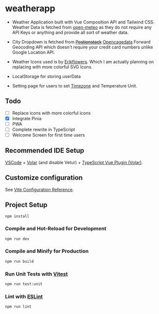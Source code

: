 # weatherapp

* Weather Application built with Vue Composition API and Tailwind CSS.
Weather Data is fetched from [open-meteo](https://open-meteo.com) as they do not require any API Keys or anything and provide all sort of weather data.
* City Dropdown is fetched from ~~[Postionstack](https://positionstack.com/documentation)~~ [Opencagedata](https://opencagedata.com) Forward Geocoding API which doesn't require your credit card numbers unlike Google Location API.

* Weather Icons used is by [Erikflowers](https://erikflowers.github.io/weather-icons/). Which I am actually planning on replacing with more colorful SVG Icons.

* LocalStorage for storing userData

* Setting page for users to set [Timezone](http://worldtimeapi.org) and Temperature Unit.



## Todo
- [ ] Replace icons with more colorful icons
- [x] Integrate Pinia
- [ ] PWA
- [ ] Complete rewrite in TypeScript
- [ ] Welcome Screen for first time users

## Recommended IDE Setup

[VSCode](https://code.visualstudio.com/) + [Volar](https://marketplace.visualstudio.com/items?itemName=Vue.volar) (and disable Vetur) + [TypeScript Vue Plugin (Volar)](https://marketplace.visualstudio.com/items?itemName=Vue.vscode-typescript-vue-plugin).

## Customize configuration

See [Vite Configuration Reference](https://vitejs.dev/config/).

## Project Setup

```sh
npm install
```

### Compile and Hot-Reload for Development

```sh
npm run dev
```

### Compile and Minify for Production

```sh
npm run build
```

### Run Unit Tests with [Vitest](https://vitest.dev/)

```sh
npm run test:unit
```

### Lint with [ESLint](https://eslint.org/)

```sh
npm run lint
```
